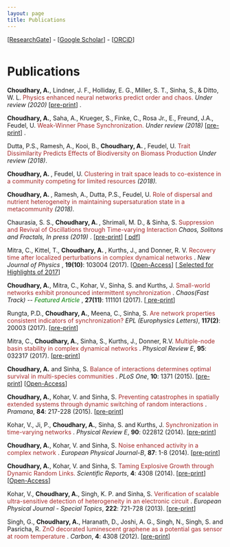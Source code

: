 ```yaml
---
layout: page
title: Publications
---
```


<div class="bounder">

[<a href="https://www.researchgate.net/profile/Anshul_Choudhary" title="RG">ResearchGate</a>] - [<a href="https://scholar.google.de/citations?user=Tybi34wAAAAJ&hl=en&oi=ao" title="Google Scholar homepage">Google Scholar</a>] - [<a href="http://orcid.org/0000-0001-6651-5224" title="Unique Researcher Identifier">ORCiD</a>]

</div>
<h1 style="padding-top:10px;">Publications</h1>

<p class="hangingindent">
<b>Choudhary, A.</b>,  Lindner, J. F., Holliday, E. G., Miller, S. T., Sinha, S., & Ditto, W. L.<font color="brown"> Physics enhanced neural networks predict order and chaos. </font> <em> Under review (2020) </em>[<a href="https://arxiv.org/pdf/1912.01958.pdf">pre-print</a>] .


<p class="hangingindent">
<b>Choudhary, A.</b>, Saha, A., Krueger, S., Finke, C., Rosa Jr., E., Freund, J.A.,
Feudel, U.<font color="brown"> Weak-Winner Phase Synchronization. </font> <em> Under review (2018) </em>[<a href="https://arxiv.org/abs/1812.02642">pre-print</a>] .

<p class="hangingindent"> Dutta, P.S., Ramesh, A., Kooi, B., <b> Choudhary, A. </b>, Feudel, U.<font color="brown"> Trait Dissimilarity
Predicts Effects of Biodiversity on Biomass Production </font> <em>Under review (2018)</em>.

<p class="hangingindent"> <b> Choudhary, A. </b>, Feudel, U.<font
color="brown">  Clustering in trait space leads to co-existence in a community competing for limited resources </font> <em> (2018).</em>

<p class="hangingindent"> <b> Choudhary, A. </b>, Ramesh, A., Dutta, P.S., Feudel, U.<font
color="brown"> Role of dispersal and nutrient heterogeneity in maintaining
supersaturation state in a metacommunity </font> <em> (2018). </em>

<p class="hangingindent"> Chaurasia, S. S., <b> Choudhary, A. </b>, Shrimali, M. D., & Sinha, S.<font color="brown"> Suppression 
and Revival of Oscillations through Time-varying Interaction </font> <em> Chaos, Solitons and Fractals, In press (2019) </em>. [<a href="https://arxiv.org/abs/1701.07314v1">pre-print</a>] [<a href="https://www.sciencedirect.com/science/article/pii/S0960077918306453?dgcid=author"> pdf</a>]

<p class="hangingindent"> Mitra, C., Kittel, T., <b> Choudhary, A. </b> , Kurths, J., and Donner, R. V.<font color="brown"> Recovery
time after localized perturbations in complex dynamical networks </font>. <em> New Journal
of Physics </em>, <b> 19(10)</b>: 103004 (2017). [<a href="http://iopscience.iop.org/article/10.1088/1367-2630/aa7fab/meta">Open-Access</a>] [<a href="http://iopscience.iop.org/journal/1367-2630/page/Highlights-of-2017"> Selected for Highlights of 2017</a>]

<p class="hangingindent"> <b>Choudhary, A.</b>, Mitra, C., Kohar, V., Sinha, S. and Kurths, J.<font color="brown"> Small-world
networks exhibit pronounced intermittent synchronization </font>. <em> Chaos(Fast Track) -- <font color="green"> Featured Article </font> </em>, <b>27(11)</b>: 111101 (2017). [<a href="https://anshu957.github.io/docs/Choudhary_Chaos_2017.pdf">
pre-print</a>]

<p class="hangingindent"> Rungta, P.D., <b>Choudhary, A.</b>, Meena, C., Sinha, S.<font color="brown"> Are network properties
consistent indicators of synchronization? </font> <em>EPL (Europhysics Letters)</em>, <b>117(2)</b>: 20003 (2017). 
[<a href="https://anshu957.github.io/docs/epl_preprint.pdf">pre-print</a>]

<p class="hangingindent"> Mitra, C., <b>Choudhary, A.</b>, Sinha, S., Kurths, J., Donner, R.V.<font color="brown">  Multiple-node
basin stability in complex dynamical networks </font>. <em>Physical Review E</em>, <b>95</b>: 032317 (2017). 
[<a href="https://anshu957.github.io/docs/multinodeBS_PRE.pdf">pre-print</a>]

<p class="hangingindent"> <b>Choudhary, A.</b> and Sinha, S.<font color="brown"> Balance of interactions determines optimal
survival in multi-species communities </font>. <em>PLoS One</em>, <b>10</b>: 1371 (2015).
[<a href="https://anshu957.github.io/docs/plos_preprint.pdf">pre-print</a>]
[<a href="https://journals.plos.org/plosone/article?id=10.1371/journal.pone.0145278">Open-Access</a>]

<p class="hangingindent">  <b>Choudhary, A.</b>, Kohar, V. and Sinha, S.<font color="brown"> Preventing catastrophes in spatially
extended systems through dynamic switching of random interactions </font>. <em>Pramana</em>, <b>84</b>: 217-228 (2015).
[<a href="https://anshu957.github.io/docs/Choudhary_Pramana_2015.pdf">pre-print</a>]

<p class="hangingindent"> Kohar, V., Ji, P., <b>Choudhary, A.</b>, Sinha, S. and Kurths, J.<font color="brown"> Synchronization
in time-varying networks </font>. <em>Physical Review E</em>, <b>90</b>: 022812 (2014).
[<a href="https://anshu957.github.io/docs/Kohar_PhysRevE_2014.pdf">pre-print</a>]

<p class="hangingindent"> <b>Choudhary, A.</b>, Kohar, V. and Sinha, S.<font color="brown"> Noise enhanced activity in a complex
network </font>. <em>European Physical Journal-B</em>, <b>87</b>: 1-8 (2014).
[<a href="https://anshu957.github.io/docs/Choudhary_EPJB_2014.pdf">pre-print</a>]

<p class="hangingindent"> <b>Choudhary, A.</b>, Kohar, V. and Sinha, S. <font color="brown">Taming Explosive Growth through
Dynamic Random Links.</font> <em>Scientific Reports</em>, <b>4</b>: 4308 (2014).
[<a href="https://anshu957.github.io/docs/Choudhary_SciReports_2014.pdf">pre-print</a>]
[<a href="https://www.ncbi.nlm.nih.gov/pmc/articles/PMC3945482/">Open-Access</a>]

<p class="hangingindent"> Kohar, V., <b>Choudhary, A.</b>, Singh, K. P. and Sinha, S.<font color="brown"> Verification of
scalable ultra-sensitive detection of heterogeneity in an electronic circuit </font>. <em>European Physical Journal - Special Topics</em>, <b>222</b>: 721-728 (2013).
[<a href="https://anshu957.github.io/docs/Kohar_EPJST_2013.pdf">pre-print</a>]

<p class="hangingindent"> Singh, G., <b>Choudhary, A.</b>, Haranath, D., Joshi, A. G., Singh, N., Singh, S. and
Pasricha, R.<font color="brown"> ZnO decorated luminescent graphene as a potential gas sensor at
room temperature </font>. <em>Carbon</em>, <b>4</b>: 4308 (2012).
[<a href="https://anshu957.github.io/docs/Choudhary_Carbon_2012.pdf">pre-print</a>]
